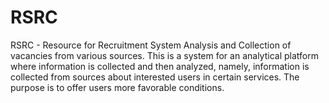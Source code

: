 # RSRC

RSRC - Resource for Recruitment System Analysis and Collection of vacancies from various sources. This is a system for an analytical platform where information is collected and then analyzed, namely, information is collected from sources about interested users in certain services. The purpose is to offer users more favorable conditions.